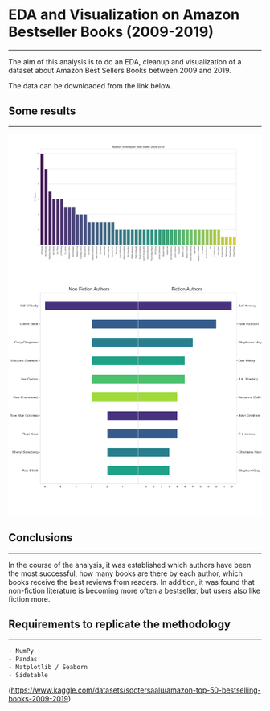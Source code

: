 # EDA and Visualization on Amazon Bestseller Books (2009-2019)
***

The aim of this analysis is to do an EDA, cleanup and visualization of a dataset about Amazon Best Sellers Books between 2009 and 2019. 

The data can be downloaded from the link below. 

## Some results
***

![](https://raw.githubusercontent.com/lau-ont/EDA-Amazon-Bestseller-Books/main/graphics/books-author.png)
![](https://raw.githubusercontent.com/lau-ont/EDA-Amazon-Bestseller-Books/main/graphics/books-author-3.png)

## Conclusions
***

In the course of the analysis, it was established which authors have been the most successful, how many books are there by each author, which books receive the best reviews from readers. In addition, it was found that non-fiction literature is becoming more often a bestseller, but users also like fiction more.

## Requirements to replicate the methodology
***
```
- NumPy
- Pandas
- Matplotlib / Seaborn
- Sidetable
```

(https://www.kaggle.com/datasets/sootersaalu/amazon-top-50-bestselling-books-2009-2019)
